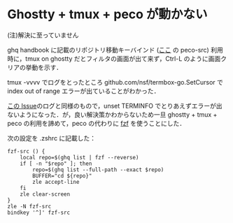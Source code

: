 # Ghostty + tmux + peco が動かない
(注)解決に至っていません

ghq handbook に記載のリポジトリ移動キーバインド ([ここ](https://github.com/Songmu/ghq-handbook/blob/master/ja/05-command-list.md#%E3%83%AD%E3%83%BC%E3%82%AB%E3%83%AB%E3%83%AA%E3%83%9D%E3%82%B8%E3%83%88%E3%83%AA%E3%81%AE%E4%B8%80%E8%A6%A7%E3%83%91%E3%82%B9%E5%8F%96%E5%BE%97%E3%82%92%E3%81%8A%E3%81%93%E3%81%AA%E3%81%86ghq-list) の peco-src) 利用時に，tmux on ghostty だとフィルタの画面が出て来ず，Ctrl-L のように画面クリアの挙動を示す．

tmux -vvvv でログをとったところ github.com/nsf/termbox-go.SetCursor で index out of range エラーが出ていることがわかった．

[この Issue](https://github.com/peco/peco/issues/516#issuecomment-1171811783)のログと同様のもので，unset TERMINFO でとりあえずエラーが出ないようになった．が，良い解決策かわからないため一旦 ghostty + tmux + peco の利用を諦めて，peco の代わりに [fzf](https://github.com/junegunn/fzf) を使うことにした．

次の設定を .zshrc に記載した：

```
fzf-src () {
    local repo=$(ghq list | fzf --reverse)
    if [ -n "$repo" ]; then
        repo=$(ghq list --full-path --exact $repo)
        BUFFER="cd ${repo}"
        zle accept-line
    fi
    zle clear-screen
}
zle -N fzf-src
bindkey '^]' fzf-src
```

